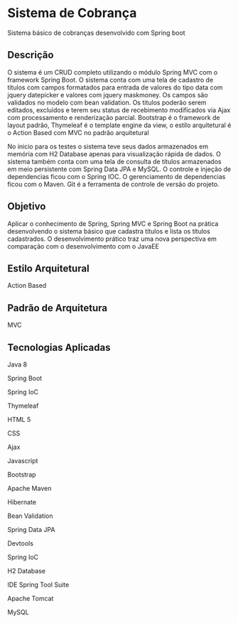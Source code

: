 <h1> Sistema de Cobrança </h1>
<p>Sistema básico de cobranças desenvolvido com Spring boot</p>

<h2>Descrição</h2>
<p>O sistema é um CRUD completo utilizando o módulo Spring MVC com o framework Spring Boot. O sistema conta com uma tela de cadastro de títulos com campos formatados para entrada de valores do tipo data com jquery datepicker e valores com jquery maskmoney. Os campos são validados no modelo com bean validation. Os titulos poderão serem editados, excluidos e terem seu status de recebimento modificados via Ajax com processamento e renderização parcial. Bootstrap é o framework de layout padrão, Thymeleaf é o template engine da view, o estilo arquitetural é o Action Based com MVC no padrão arquitetural</p> No inicio para os testes o sistema teve seus dados armazenados em memória com H2 Database apenas para visualização rápida de dados. O sistema também conta com uma tela de consulta de títulos armazenados em meio persistente com Spring Data JPA e MySQL. O controle e injeção de dependencias ficou com o Spring IOC. O gerenciamento de dependencias ficou com o Maven. Git é a ferramenta de controle de versão do projeto. 

<h2>Objetivo</h2>
<p>Aplicar o conhecimento de Spring, Spring MVC e Spring Boot na prática desenvolvendo o sistema básico que cadastra títulos e lista os títulos cadastrados. O desenvolvimento prático traz uma nova perspectiva em comparação com o desenvolvimento com o JavaEE</p>
  
<h2>Estilo Arquitetural</h2>
<p>Action Based</p>

<h2>Padrão de Arquitetura</h2>
<p>MVC</p>
  
<h2>Tecnologias Aplicadas</h2>
<p>Java 8</p>
<p>Spring Boot</p>
<p>Spring IoC</p>
<p>Thymeleaf</p>
<p>HTML 5</p>
<p>CSS</p>
<p>Ajax</p>
<p>Javascript</p>
<p>Bootstrap</p>
<p>Apache Maven</p>
<p>Hibernate</p>
<p>Bean Validation</p>
<p>Spring Data JPA</p>
<p>Devtools</p>
<p>Spring IoC</p>
<p>H2 Database</p>
<p>IDE Spring Tool Suite</p>
<p>Apache Tomcat</p>
<p>MySQL</p>
